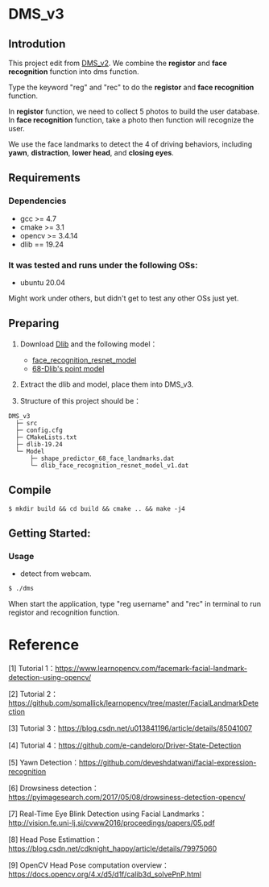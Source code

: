 # DMS_v3
## Introdution
This project edit from [DMS_v2](https://github.com/qwe12345113/DMS_v2). We combine the **registor** and **face recognition** function into dms function. 

Type the keyword "reg" and "rec" to do the **registor** and **face recognition** function. 

In **registor** function, we need to collect 5 photos to build the user database. In **face recognition** function, take a photo then function will recognize the user.

We use the face landmarks to detect the 4 of driving behaviors, including **yawn**, **distraction**, **lower head**, and **closing eyes**.

## Requirements
### Dependencies
- gcc >= 4.7
- cmake >= 3.1
- opencv >= 3.4.14
- dlib == 19.24

### It was tested and runs under the following OSs:
- ubuntu 20.04

Might work under others, but didn't get to test any other OSs just yet.

## Preparing
1. Download [Dlib](http://dlib.net/) and the following model：
    - [face_recognition_resnet_model](https://github.com/davisking/dlib-models/blob/master/dlib_face_recognition_resnet_model_v1.dat.bz2)
    - [68-Dlib's point model](https://github.com/davisking/dlib-models/blob/master/shape_predictor_68_face_landmarks.dat.bz2)    

2. Extract the dlib and model, place them into DMS_v3. 
3. Structure of this project should be：
```
DMS_v3
  ├─ src  
  ├─ config.cfg
  ├─ CMakeLists.txt
  ├─ dlib-19.24
  └─ Model
      ├─ shape_predictor_68_face_landmarks.dat
      └─ dlib_face_recognition_resnet_model_v1.dat
```

## Compile
    $ mkdir build && cd build && cmake .. && make -j4

## Getting Started:
### Usage

* detect from webcam.
```bash
$ ./dms
```

When start the application, type "reg username" and "rec" in terminal to run registor and recognition function.


# Reference
[1] Tutorial 1：<https://www.learnopencv.com/facemark-facial-landmark-detection-using-opencv/>

[2] Tutorial 2：<https://github.com/spmallick/learnopencv/tree/master/FacialLandmarkDetection>

[3] Tutorial 3：<https://blog.csdn.net/u013841196/article/details/85041007>

[4] Tutorial 4：<https://github.com/e-candeloro/Driver-State-Detection>

[5] Yawn Detection：<https://github.com/deveshdatwani/facial-expression-recognition>

[6] Drowsiness detection：<https://pyimagesearch.com/2017/05/08/drowsiness-detection-opencv/>

[7] Real-Time Eye Blink Detection using Facial Landmarks：<http://vision.fe.uni-lj.si/cvww2016/proceedings/papers/05.pdf>

[8] Head Pose Estimattion：<https://blog.csdn.net/cdknight_happy/article/details/79975060>

[9] OpenCV Head Pose computation overview：<https://docs.opencv.org/4.x/d5/d1f/calib3d_solvePnP.html>
